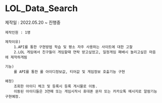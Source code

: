 # LOL_Data_Search

  제작일 : 2022.05.20 ~ 진행중
  
	제작인원 : 1명
	
	제작이유)
		1.API를 통한 구현방법 학습 및 평소 자주 사용하는 사이트에 대한 고찰
		2.LOL 게임에서 친구들이 게임할때 연락 받고싶었고, 일정게임 패배시 놀리고싶은 마음에 제작하게됨
	
	기능)
		롤 API를 통한 롤 아이디정보값, 티어값 및 게임정보 호출기능 구현

	예정)
		조회한 아이디 체크 및 등록시 등록 게시물로 이동.
		이동된 아이디들은 3연패 또는 게임시작시 휴대폰 문자 또는 카카오톡 메시지로 알람기능 구현예정.
